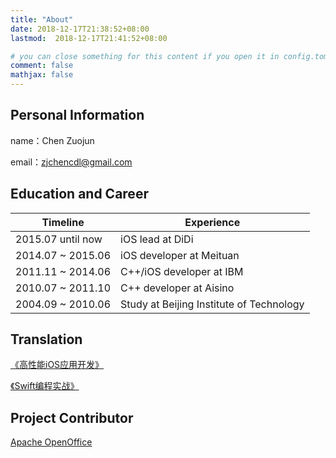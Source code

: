 ```yaml
---
title: "About"
date: 2018-12-17T21:38:52+08:00
lastmod:  2018-12-17T21:41:52+08:00

# you can close something for this content if you open it in config.toml.
comment: false
mathjax: false
---
```


## Personal Information
name：Chen Zuojun

email：zjchencdl@gmail.com


## Education and Career

Timeline | Experience
---|---
2015.07 until now | iOS lead at DiDi
2014.07 ~ 2015.06 | iOS developer at Meituan
2011.11 ~ 2014.06 | C++/iOS developer at IBM
2010.07 ~ 2011.10 | C++ developer at Aisino
2004.09 ~ 2010.06 | Study at Beijing Institute of Technology

## Translation
[《高性能iOS应用开发》](https://book.douban.com/subject/27013752/)

[《Swift编程实战》](https://book.douban.com/subject/26943348/)


## Project Contributor
[Apache OpenOffice](https://www.openoffice.org/)

